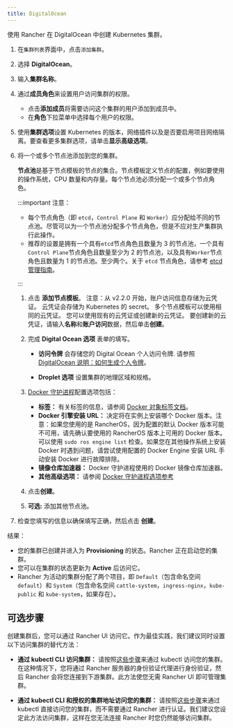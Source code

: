 ```yaml
---
title: DigitalOcean
---
```


使用 Rancher 在 DigitalOcean 中创建 Kubernetes 集群。

1.  在`集群列表`界面中，点击`添加集群`。

2.  选择 **DigitalOcean**。

3.  输入**集群名称**。

4.  通过**成员角色**来设置用户访问集群的权限。

    - 点击**添加成员**将需要访问这个集群的用户添加到成员中。
    - 在**角色**下拉菜单中选择每个用户的权限。

5.  使用**集群选项**设置 Kubernetes 的版本，网络插件以及是否要启用项目网络隔离。要查看更多集群选项，请单击**显示高级选项**。

6.  将一个或多个节点池添加到您的集群。

    **节点池**是基于节点模板的节点的集合。节点模板定义节点的配置，例如要使用的操作系统，CPU 数量和内存量。每个节点池必须分配一个或多个节点角色。

    :::important 注意：

    - 每个节点角色（即 `etcd`，`Control Plane` 和 `Worker`）应分配给不同的节点池。尽管可以为一个节点池分配多个节点角色，但是不应对生产集群执行此操作。
    - 推荐的设置是拥有一个具有`etcd`节点角色且数量为 3 的节点池，一个具有`Control Plane`节点角色且数量至少为 2 的节点池，以及具有`Worker`节点角色且数量为 1 的节点池。至少两个。关于 `etcd` 节点角色，请参考 [etcd 管理指南](https://etcd.io/#optimal-cluster-size)。

    :::

    1. 点击 **添加节点模板**。 注意：从 v2.2.0 开始，账户访问信息存储为云凭证。 云凭证会存储为 Kubernetes 的 secret。 多个节点模板可以使用相同的云凭证。 您可以使用现有的云凭证或创建新的云凭证。 要创建新的云凭证，请输入**名称**和**账户访问**数据，然后单击**创建**。

    2. 完成 **Digital Ocean 选项** 表单的填写。

       - **访问令牌** 会存储您的 Digital Ocean 个人访问令牌. 请参照[DigitalOcean 说明：如何生成个人令牌](https://www.digitalocean.com/community/tutorials/how-to-use-the-digitalocean-api-v2#how-to-generate-a-personal-access-token)。

       - **Droplet 选项** 设置集群的地理区域和规格。

    3. [Docker 守护进程](https://docs.docker.com/engine/docker-overview/#the-docker-daemon)配置选项包括：

       - **标签：** 有关标签的信息，请参阅 [Docker 对象标签文档](https://docs.docker.com/config/labels-custom-metadata/)。
       - **Docker 引擎安装 URL：** 决定将在实例上安装哪个 Docker 版本。注意：如果您使用的是 RancherOS，因为配置的默认 Docker 版本可能不可用，请先确认要使用的 RancherOS 版本上可用的 Docker 版本。可以使用 `sudo ros engine list` 检查。如果您在其他操作系统上安装 Docker 时遇到问题，请尝试使用配置的 Docker Engine 安装 URL 手动安装 Docker 进行故障排除。
       - **镜像仓库加速器：** Docker 守护进程使用的 Docker 镜像仓库加速器。
       - **其他高级选项：** 请参阅 [Docker 守护进程选项参考](https://docs.docker.com/engine/reference/commandline/dockerd/)

    4. 点击**创建**。

    5. **可选:** 添加其他节点池。

7.  检查您填写的信息以确保填写正确，然后点击 **创建**。

结果：

- 您的集群已创建并进入为 **Provisioning** 的状态。Rancher 正在启动您的集群。
- 您可以在集群的状态更新为 **Active** 后访问它。
- Rancher 为活动的集群分配了两个项目，即 `Default`（包含命名空间 `default`）和 `System`（包含命名空间 `cattle-system`，`ingress-nginx`，`kube-public` 和 `kube-system`，如果存在）。

## 可选步骤

创建集群后，您可以通过 Rancher UI 访问它。作为最佳实践，我们建议同时设置以下访问集群的替代方法：

- **通过 kubectl CLI 访问集群：** 请按照[这些步骤](/docs/cluster-admin/cluster-access/kubectl/_index)来通过 kubectl 访问您的集群。在这种情况下，您将通过 Rancher 服务器的身份验证代理进行身份验证，然后 Rancher 会将您连接到下游集群。此方法使您无需 Rancher UI 即可管理集群。

- **通过 kubectl CLI 和授权的集群地址访问您的集群：** 请按照[这些步骤](/docs/cluster-admin/cluster-access/kubectl/_index)来通过 kubectl 直接访问您的集群，而不需要通过 Rancher 进行认证。我们建议您设定此方法访问集群，这样在您无法连接 Rancher 时您仍然能够访问集群。
